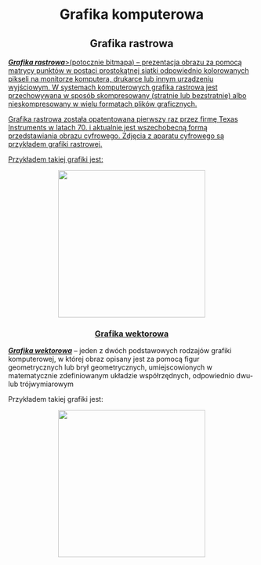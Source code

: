 
<html>
<head>
             <meta charset="utf-8">
  <title>Grafika komputerowa</title>
  
   
  </head>
<body>
 <h1 align="center">Grafika komputerowa</h1>
  
  <h2 align="center"><strong>Grafika rastrowa</strong></h2>
    <a href="https://pl.wikipedia.org/wiki/Grafika_rastrowa"><strong><em>Grafika rastrowa</em></strong>>(potocznie bitmapa) – prezentacja obrazu za pomocą matrycy punktów w postaci prostokątnej siatki odpowiednio kolorowanych pikseli na monitorze komputera, drukarce lub innym urządzeniu wyjściowym. W systemach komputerowych grafika rastrowa jest przechowywana w sposób skompresowany (stratnie lub bezstratnie) albo nieskompresowany w wielu formatach plików graficznych.

Grafika rastrowa została opatentowana pierwszy raz przez firmę Texas Instruments w latach 70. i aktualnie jest wszechobecną formą przedstawiania obrazu cyfrowego. Zdjęcia z aparatu cyfrowego są przykładem grafiki rastrowej.</p>
<p> Przykładem takiej grafiki jest:
<center><img src="https://upload.wikimedia.org/wikipedia/commons/thumb/3/3b/Rgb-raster-image.svg/450px-Rgb-raster-image.svg.png" width="300"></center></p>
    
<h3 align="center"><strong>Grafika wektorowa</strong></h3>
   <a href="https://pl.wikipedia.org/wiki/Grafika_wektorowa"> <strong><em>Grafika wektorowa</em></strong></a> – jeden z dwóch podstawowych rodzajów grafiki komputerowej, w której obraz opisany jest za pomocą figur geometrycznych lub brył geometrycznych, umiejscowionych w matematycznie zdefiniowanym układzie współrzędnych, odpowiednio dwu- lub trójwymiarowym</p>
<p> Przykładem takiej grafiki jest:
<center><img src="https://st3.depositphotos.com/14846838/18822/v/1600/depositphotos_188220866-stock-illustration-beach-flat-vector-icon.jpg" width="300"></center></p>
</body>
</html>

